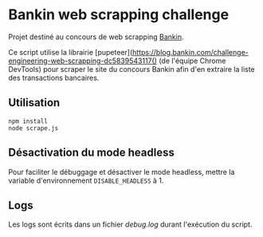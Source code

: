 # Bankin web scrapping challenge

Projet destiné au concours de web scrapping [Bankin](https://blog.bankin.com/challenge-engineering-web-scrapping-dc5839543117).

Ce script utilise la librairie [pupeteer](https://blog.bankin.com/challenge-engineering-web-scrapping-dc5839543117() (de l'équipe Chrome DevTools) pour scraper le site du concours Bankin afin d'en extraire la liste des transactions bancaires.

## Utilisation

    npm install
    node scrape.js

## Désactivation du mode headless

Pour faciliter le débuggage et désactiver le mode headless, mettre la variable d'environnement `DISABLE_HEADLESS` à 1.

## Logs

Les logs sont écrits dans un fichier _debug.log_ durant l'exécution du script.
